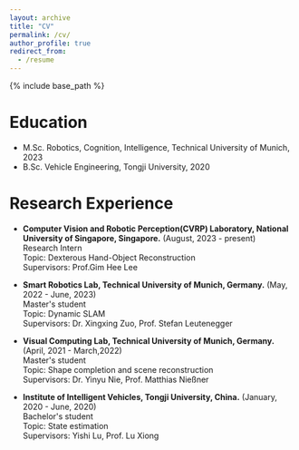 ```yaml
---
layout: archive
title: "CV"
permalink: /cv/
author_profile: true
redirect_from:
  - /resume
---
```


{% include base_path %}

Education
======
* M.Sc. Robotics, Cognition, Intelligence, Technical University of Munich, 2023
* B.Sc. Vehicle Engineering, Tongji University, 2020

Research Experience
======
* <b>Computer Vision and Robotic Perception(CVRP) Laboratory, National University of Singapore, Singapore.</b>  (August, 2023 - present)<br /> 
    Research Intern<br /> 
    Topic: Dexterous Hand-Object Reconstruction<br /> 
    Supervisors: Prof.Gim Hee Lee

* <b>Smart Robotics Lab, Technical University of Munich, Germany.</b> (May, 2022 - June, 2023)<br /> 
    Master's student<br /> 
    Topic: Dynamic SLAM<br /> 
    Supervisors: Dr. Xingxing Zuo, Prof. Stefan Leutenegger

* <b>Visual Computing Lab, Technical University of Munich, Germany.</b>  (April, 2021 - March,2022)<br /> 
    Master's student<br /> 
    Topic: Shape completion and scene reconstruction<br /> 
    Supervisors: Dr. Yinyu Nie, Prof. Matthias Nießner 

* <b>Institute of Intelligent Vehicles, Tongji University, China.</b>  (January, 2020 - June, 2020)<br /> 
    Bachelor's student<br /> 
    Topic: State estimation<br /> 
    Supervisors: Yishi Lu, Prof. Lu Xiong

<!-- Prizes
======
* Runner-up of Tencent AIMIS Medical Artificial Intelligence Algorithm Competition (2021)
* 2nd Prize of "Huawei Cup" The 17th China Post-graduate Mathematical Contest in Modeling (2020)
* 2nd Prize of China Undergraduate Mathematical Contest in Modeling (2017)
* 3rd Prize of Tongji University Mathematical Contest in Modeling (2017)

Scholarships
======
* 3rd Prize of Tongji Scholarship of Excellence (2017, 2019)
* 1st Prize of Tongji Scholarship of Excellence (2018) -->
